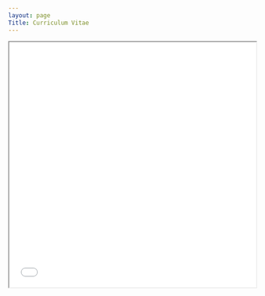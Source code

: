 ```yaml
---
layout: page
Title: Curriculum Vitae
---
```



<html>
  <head>
    <title>Curriculum Vitae</title>
  </head>
  <body>
    <iframe src="CV_Teona Bagashvili.pdf#toolbar=0" width="100%" height="500px">
    </iframe>
  </body>
</html>